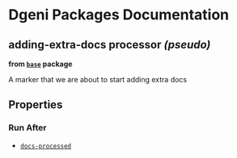 # Dgeni Packages Documentation


## adding-extra-docs processor *(pseudo)*
**from <a href="../../base.md"><code>base</code></a> package**

A marker that we are about to start adding extra docs

## Properties


### Run After


* <a href="docs-processed.md"><code>docs-processed</code></a>






